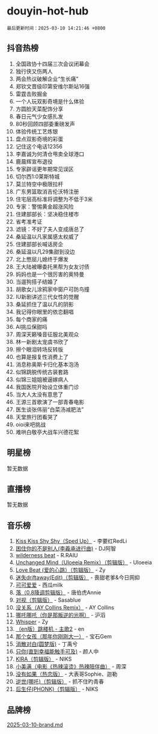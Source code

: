 # douyin-hot-hub

`最后更新时间：2025-03-10 14:21:46 +0800`

## 抖音热榜

1. 全国政协十四届三次会议闭幕会
1. 独行侠又伤两人
1. 两会热议破解企业“生长痛”
1. 郑钦文晋级印第安维尔斯站16强
1. 雷霆击败掘金
1. 一个人玩双影奇境是什么体验
1. 方圆脸天菜配饰分享
1. 春日元气少女感扎发
1. 80秒回顾四部委重磅发声
1. 体验传统工艺炼银
1. 盘点双影奇境的彩蛋
1. 记住这个电话12356
1. 李嘉诚为何清仓甩卖全球港口
1. 鹿晨辉宣布退役
1. 专家辟谣更年期常见误区
1. 切尔西1:0莱斯特城
1. 莫兰特空中极限拉杆
1. 广东男篮取消吉伦沃特注册
1. 住宅层高标准将调整为不低于3米
1. 专家：警惕黄金超涨风险
1. 住建部部长：坚决稳住楼市
1. 省考准考证
1. 滤镜：不好了夫人变成唐总了
1. 桑延温以凡家属感太权威了
1. 住建部部长喊话房企
1. 桑延温以凡29集甜到没边
1. 北上憋屈儿媳终于爆发
1. 王大陆被曝委托黑帮为女友讨债
1. 妈妈也是一个很厉害的奥特曼
1. 当遛狗搭子结婚了
1. 胡歌女儿涂鸦家中窗户可防鸟撞
1. IU新剧讲述三代女性的觉醒
1. 桑延抓住了温以凡的阴影
1. 我记得你眼里的依恋翻唱
1. 每个商家的痛
1. AI‌挑瓜保甜吗
1. 周深天籁嗓音征服北美观众
1. 林一新剧太宠虞书欣了
1. 擦个眼泪转场反转版
1. 也算是报复性消费上了
1. 消息称奥斯卡归化基本泡汤
1. 似锦跳脱传统古装套路
1. 似锦三姐姐被逼嫁病人
1. 我国医院开始设立体重门诊
1. 当大人太没有意思了
1. 王源三首歌演了一部青春电影
1. 医生谈张伟丽“白菜汤减肥法”
1. 天堂旅行团看哭了
1. oioi来吧挑战
1. 难哄白敬亭大战车兴德花絮

## 明星榜

暂无数据

## 直播榜

暂无数据

## 音乐榜

1. [Kiss Kiss Shy Shy（Sped Up）](https://sf3-cdn-tos.douyinstatic.com/obj/tos-cn-ve-2774/oYpXDAeGgQK0zfPaji7iKUixpCXFGILeLGmvYA) - 李要红RedLi
1. [困住你的不是别人(李羲承进行曲)](https://sf3-cdn-tos.douyinstatic.com/obj/tos-cn-ve-2774/okWrrVL1iQGZbfHVeCPAe7IaerYfM2jEQi5mNI) - DJ阿智
1. [wilderness beat](https://sf3-cdn-tos.douyinstatic.com/obj/tos-cn-ve-2774/o0oBmODSFCpfFdLRGzAAFC2ah9AIMEQfAOueVE) - R.RAIU
1. [Unchanged Mind（Uloeeia Remix）（剪辑版）](https://sf3-cdn-tos.douyinstatic.com/obj/tos-cn-ve-2774/oIHYu1YfsziJqmggAqBsXOiiI2Y1QB6I61RsMW) - Uloeeia
1. [Love Beat  (爱的心跳）（剪辑版）](https://sf3-cdn-tos.douyinstatic.com/obj/tos-cn-ve-2774/oUlARwvEINIisZ9nCnKMZiYFGfCCYLtDADDBge) - Zy
1. [迷失driftaway(Edit)（剪辑版）](https://sf3-cdn-tos.douyinstatic.com/obj/tos-cn-ve-2774/ogaa1xGNeFO6FCaMgO8PzzAceEI4fBLDMi15H3) - 喪甜老爹&今日网抑
1. [可可爱爱](https://sf3-cdn-tos.douyinstatic.com/obj/tos-cn-ve-2774/0deb1e75aea643b9927ba26aaafa29dd) - 西瓜milk
1. [落（0.8降调剪辑版）](https://sf3-cdn-tos.douyinstatic.com/obj/tos-cn-ve-2774/ociN0WUv3APijBYr6DUmAHmdkZ5MjM6gIF3iA) - 唐伯虎Annie
1. [对视（剪辑版）](https://sf3-cdn-tos.douyinstatic.com/obj/tos-cn-ve-2774/ogKtIhiB0WfAa18F9z3uWODMtZi2ysB1VuAIsQ) - Sasablue
1. [没关系（AY Collins Remix）](https://sf3-cdn-tos.douyinstatic.com/obj/tos-cn-ve-2774/oIBbI5Ghw4zdUCQMJrDEFaAQilZP3EIDSi7MW) - AY Collins
1. [哪吒哪吒（你是那叛逆的光啊）](https://sf3-cdn-tos.douyinstatic.com/obj/tos-cn-ve-2774/oUkQCgCDnBanFehFEFQDxCQntAOIfp9gyZYFVo) - 沪滔
1. [Whisper](https://sf3-cdn-tos.douyinstatic.com/obj/tos-cn-ve-2774/oEeYKDxIDCFuArkftgkGqCnG7xZtRC2rEMKBQi) - Zy
1. [（en版）跳楼机 - 主歌2](https://sf3-cdn-tos.douyinstatic.com/obj/tos-cn-ve-2774/oklN6GvgQ2L8DpPeaAGf1gPeyKzjXFwHIwoCZv) - en
1. [那个女孩（那年你刚刚大一）](https://sf5-hl-cdn-tos.douyinstatic.com/obj/tos-cn-ve-2774/o4IZw7TlivwiBBBMA2rIgWrGNIrjFroh6bPqQ) - 宝石Gem
1. [消散对白(圆梦版)](https://sf3-cdn-tos.douyinstatic.com/obj/tos-cn-ve-2774/og4jB5I5IizzoZVAAAzWgBMAsMDWoArfwBOiFs) - 丁禹兮
1. [只你(直到幸福能触手可及)](https://sf3-cdn-tos.douyinstatic.com/obj/tos-cn-ve-2774/o0lBkRDzFTeaVSUz3ZZSCBVtZ5DIMQGfgmEAuE) - 颜人中
1. [KIRA（剪辑版）](https://sf3-cdn-tos.douyinstatic.com/obj/tos-cn-ve-2774/o0Bq3TvdHqOfzihWrHyABMociuMA3Inwsbx9Wi) - NIKS
1. [小美满（电影《热辣滚烫》热辣陪伴曲）](https://sf3-cdn-tos.douyinstatic.com/obj/tos-cn-ve-2774/o0GAn2lSgfZIDUgtevCGDQYnFg4CwnrBaxbTZL) - 周深
1. [没有如果（热恋版）](https://sf3-cdn-tos.douyinstatic.com/obj/tos-cn-ve-2774/o4iETqbxIThtCXlBeV0DfAhZsbCFGhagYupnMx) - 大表哥Sophie、迦勒
1. [逆世(哪吒)（剪辑版）](https://sf3-cdn-tos.douyinstatic.com/obj/tos-cn-ve-2774/oMIEZAfEogrLnzfDWMBiZKCWuXIUFLtRDsOFWs) - 抓不住旳青春
1. [后生仔(PHONK)（剪辑版）](https://sf3-cdn-tos.douyinstatic.com/obj/tos-cn-ve-2774/o0TzmfumdQAJ1aGG9F5LfTXIYeGcqYKRPAeFdJ) - NIKS

## 品牌榜

[2025-03-10-brand.md](2025-03-10-brand.md)
